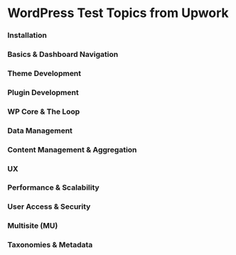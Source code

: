 # WordPress Test Topics from Upwork

### Installation

### Basics & Dashboard Navigation

### Theme Development

### Plugin Development

### WP Core & The Loop

### Data Management

### Content Management & Aggregation

### UX

### Performance & Scalability

### User Access & Security

### Multisite (MU)

### Taxonomies & Metadata

